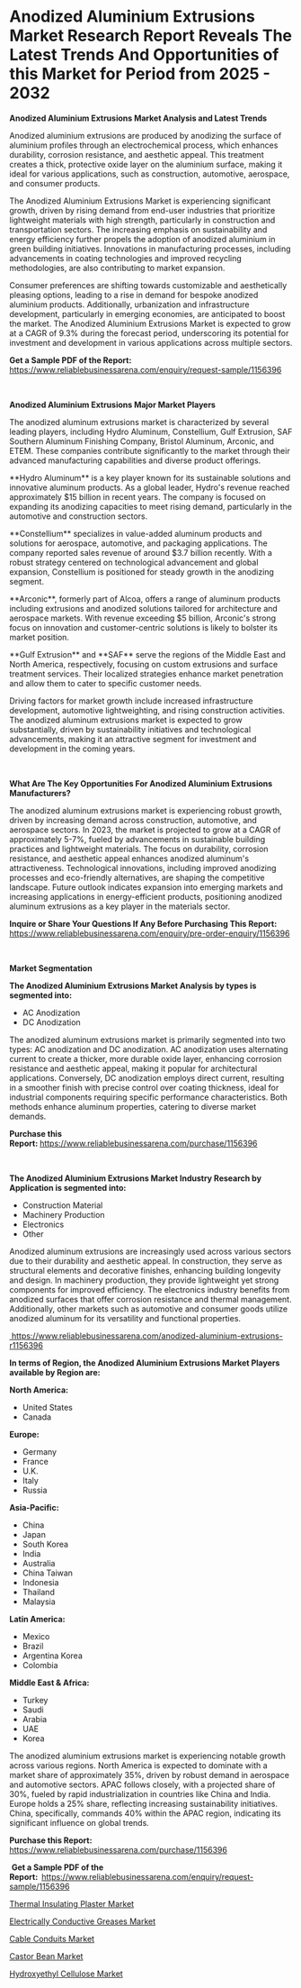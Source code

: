 <p><h1>Anodized Aluminium Extrusions Market Research Report Reveals The Latest Trends And Opportunities of this Market for Period from 2025 - 2032</h1></p><p><strong>Anodized Aluminium Extrusions Market Analysis and Latest Trends</strong></p>
<p><p>Anodized aluminium extrusions are produced by anodizing the surface of aluminium profiles through an electrochemical process, which enhances durability, corrosion resistance, and aesthetic appeal. This treatment creates a thick, protective oxide layer on the aluminium surface, making it ideal for various applications, such as construction, automotive, aerospace, and consumer products.</p><p>The Anodized Aluminium Extrusions Market is experiencing significant growth, driven by rising demand from end-user industries that prioritize lightweight materials with high strength, particularly in construction and transportation sectors. The increasing emphasis on sustainability and energy efficiency further propels the adoption of anodized aluminium in green building initiatives. Innovations in manufacturing processes, including advancements in coating technologies and improved recycling methodologies, are also contributing to market expansion.</p><p>Consumer preferences are shifting towards customizable and aesthetically pleasing options, leading to a rise in demand for bespoke anodized aluminium products. Additionally, urbanization and infrastructure development, particularly in emerging economies, are anticipated to boost the market. The Anodized Aluminium Extrusions Market is expected to grow at a CAGR of 9.3% during the forecast period, underscoring its potential for investment and development in various applications across multiple sectors.</p></p>
<p><strong>Get a Sample PDF of the Report:&nbsp;</strong> <a href="https://www.reliablebusinessarena.com/enquiry/request-sample/1156396?utm_campaign=1909&utm_medium=2&utm_source=Github&utm_content=ia&utm_term=30012025&utm_id=anodized-aluminium-extrusions">https://www.reliablebusinessarena.com/enquiry/request-sample/1156396</a></p>
<p>&nbsp;</p>
<p><strong>Anodized Aluminium Extrusions Major Market Players</strong></p>
<p><p>The anodized aluminum extrusions market is characterized by several leading players, including Hydro Aluminum, Constellium, Gulf Extrusion, SAF Southern Aluminum Finishing Company, Bristol Aluminum, Arconic, and ETEM. These companies contribute significantly to the market through their advanced manufacturing capabilities and diverse product offerings.</p><p>**Hydro Aluminum** is a key player known for its sustainable solutions and innovative aluminum products. As a global leader, Hydro's revenue reached approximately $15 billion in recent years. The company is focused on expanding its anodizing capacities to meet rising demand, particularly in the automotive and construction sectors. </p><p>**Constellium** specializes in value-added aluminum products and solutions for aerospace, automotive, and packaging applications. The company reported sales revenue of around $3.7 billion recently. With a robust strategy centered on technological advancement and global expansion, Constellium is positioned for steady growth in the anodizing segment.</p><p>**Arconic**, formerly part of Alcoa, offers a range of aluminum products including extrusions and anodized solutions tailored for architecture and aerospace markets. With revenue exceeding $5 billion, Arconic's strong focus on innovation and customer-centric solutions is likely to bolster its market position.</p><p>**Gulf Extrusion** and **SAF** serve the regions of the Middle East and North America, respectively, focusing on custom extrusions and surface treatment services. Their localized strategies enhance market penetration and allow them to cater to specific customer needs.</p><p>Driving factors for market growth include increased infrastructure development, automotive lightweighting, and rising construction activities. The anodized aluminum extrusions market is expected to grow substantially, driven by sustainability initiatives and technological advancements, making it an attractive segment for investment and development in the coming years.</p></p>
<p>&nbsp;</p>
<p><strong>What Are The Key Opportunities For Anodized Aluminium Extrusions Manufacturers?</strong></p>
<p><p>The anodized aluminum extrusions market is experiencing robust growth, driven by increasing demand across construction, automotive, and aerospace sectors. In 2023, the market is projected to grow at a CAGR of approximately 5-7%, fueled by advancements in sustainable building practices and lightweight materials. The focus on durability, corrosion resistance, and aesthetic appeal enhances anodized aluminum's attractiveness. Technological innovations, including improved anodizing processes and eco-friendly alternatives, are shaping the competitive landscape. Future outlook indicates expansion into emerging markets and increasing applications in energy-efficient products, positioning anodized aluminum extrusions as a key player in the materials sector.</p></p>
<p><strong>Inquire or Share Your Questions If Any Before Purchasing This Report:</strong> <a href="https://www.reliablebusinessarena.com/enquiry/pre-order-enquiry/1156396?utm_campaign=1909&utm_medium=2&utm_source=Github&utm_content=ia&utm_term=30012025&utm_id=anodized-aluminium-extrusions">https://www.reliablebusinessarena.com/enquiry/pre-order-enquiry/1156396</a></p>
<p>&nbsp;</p>
<p><strong>Market Segmentation</strong></p>
<p><strong>The Anodized Aluminium Extrusions Market Analysis by types is segmented into:</strong></p>
<p><ul><li>AC Anodization</li><li>DC Anodization</li></ul></p>
<p><p>The anodized aluminum extrusions market is primarily segmented into two types: AC anodization and DC anodization. AC anodization uses alternating current to create a thicker, more durable oxide layer, enhancing corrosion resistance and aesthetic appeal, making it popular for architectural applications. Conversely, DC anodization employs direct current, resulting in a smoother finish with precise control over coating thickness, ideal for industrial components requiring specific performance characteristics. Both methods enhance aluminum properties, catering to diverse market demands.</p></p>
<p><strong>Purchase this Report:&nbsp;</strong><a href="https://www.reliablebusinessarena.com/purchase/1156396?utm_campaign=1909&utm_medium=2&utm_source=Github&utm_content=ia&utm_term=30012025&utm_id=anodized-aluminium-extrusions">https://www.reliablebusinessarena.com/purchase/1156396</a></p>
<p>&nbsp;</p>
<p><strong>The Anodized Aluminium Extrusions Market Industry Research by Application is segmented into:</strong></p>
<p><ul><li>Construction Material</li><li>Machinery Production</li><li>Electronics</li><li>Other</li></ul></p>
<p><p>Anodized aluminum extrusions are increasingly used across various sectors due to their durability and aesthetic appeal. In construction, they serve as structural elements and decorative finishes, enhancing building longevity and design. In machinery production, they provide lightweight yet strong components for improved efficiency. The electronics industry benefits from anodized surfaces that offer corrosion resistance and thermal management. Additionally, other markets such as automotive and consumer goods utilize anodized aluminum for its versatility and functional properties.</p></p>
<p><a href="https://www.reliablebusinessarena.com/anodized-aluminium-extrusions-r1156396?utm_campaign=1909&utm_medium=2&utm_source=Github&utm_content=ia&utm_term=30012025&utm_id=anodized-aluminium-extrusions">&nbsp;https://www.reliablebusinessarena.com/anodized-aluminium-extrusions-r1156396</a></p>
<p><strong>In terms of Region, the Anodized Aluminium Extrusions Market Players available by Region are:</strong></p>
<p>
    <p> <strong> North America: </strong>
        <ul>
            <li>United States</li>
            <li>Canada</li>
        </ul>
        </p> 
    <p> <strong> Europe: </strong>
        <ul>
            <li>Germany</li>
            <li>France</li>
            <li>U.K.</li>
            <li>Italy</li>
            <li>Russia</li>
        </ul>
        </p> 
    <p> <strong> Asia-Pacific: </strong>
        <ul>
            <li>China</li>
            <li>Japan</li>
            <li>South Korea</li>
            <li>India</li>
            <li>Australia</li>
            <li>China Taiwan</li>
            <li>Indonesia</li>
            <li>Thailand</li>
            <li>Malaysia</li>
        </ul>
        </p> 
    <p> <strong> Latin America: </strong>
        <ul>
            <li>Mexico</li>
            <li>Brazil</li>
            <li>Argentina Korea</li>
            <li>Colombia</li>
        </ul>
        </p> 
    <p> <strong> Middle East & Africa: </strong>
        <ul>
            <li>Turkey</li>
            <li>Saudi</li>
            <li>Arabia</li>
            <li>UAE</li>
            <li>Korea</li>
        </ul>
    </p>
    </p>
<p><p>The anodized aluminium extrusions market is experiencing notable growth across various regions. North America is expected to dominate with a market share of approximately 35%, driven by robust demand in aerospace and automotive sectors. APAC follows closely, with a projected share of 30%, fueled by rapid industrialization in countries like China and India. Europe holds a 25% share, reflecting increasing sustainability initiatives. China, specifically, commands 40% within the APAC region, indicating its significant influence on global trends.</p></p>
<p><strong>Purchase this Report: </strong><a href="https://www.reliablebusinessarena.com/purchase/1156396?utm_campaign=1909&utm_medium=2&utm_source=Github&utm_content=ia&utm_term=30012025&utm_id=anodized-aluminium-extrusions">https://www.reliablebusinessarena.com/purchase/1156396</a></p>
<p>&nbsp;<strong>Get a Sample PDF of the Report:&nbsp;&nbsp;</strong><a href="https://www.reliablebusinessarena.com/enquiry/request-sample/1156396?utm_campaign=1909&utm_medium=2&utm_source=Github&utm_content=ia&utm_term=30012025&utm_id=anodized-aluminium-extrusions">https://www.reliablebusinessarena.com/enquiry/request-sample/1156396</a></p>
<p><strong></strong></p>
<p><p><a href="https://github.com/ngozudapshi/Market-Research-Report-List-1/blob/main/thermal-insulating-plaster-market.md?utm_campaign=1909&utm_medium=2&utm_source=Github&utm_content=ia&utm_term=30012025&utm_id=anodized-aluminium-extrusions">Thermal Insulating Plaster Market</a></p><p><a href="https://github.com/namaqbagels64/Market-Research-Report-List-1/blob/main/electrically-conductive-greases-market.md?utm_campaign=1909&utm_medium=2&utm_source=Github&utm_content=ia&utm_term=30012025&utm_id=anodized-aluminium-extrusions">Electrically Conductive Greases Market</a></p><p><a href="https://github.com/glazierjean530/Market-Research-Report-List-1/blob/main/cable-conduits-market.md?utm_campaign=1909&utm_medium=2&utm_source=Github&utm_content=ia&utm_term=30012025&utm_id=anodized-aluminium-extrusions">Cable Conduits Market</a></p><p><a href="https://github.com/vitrilaoire/Market-Research-Report-List-1/blob/main/castor-bean-market.md?utm_campaign=1909&utm_medium=2&utm_source=Github&utm_content=ia&utm_term=30012025&utm_id=anodized-aluminium-extrusions">Castor Bean Market</a></p><p><a href="https://github.com/ovtkosle/Market-Research-Report-List-1/blob/main/hydroxyethyl-cellulose-market.md?utm_campaign=1909&utm_medium=2&utm_source=Github&utm_content=ia&utm_term=30012025&utm_id=anodized-aluminium-extrusions">Hydroxyethyl Cellulose Market</a></p></p>